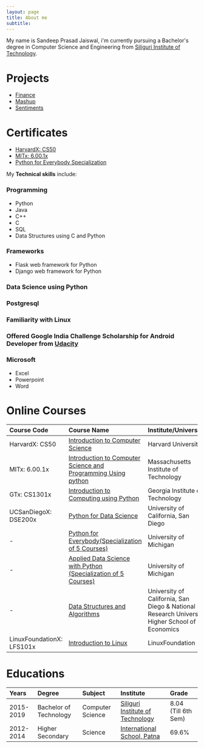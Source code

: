 ```yaml
---
layout: page
title: About me
subtitle:
---
```


My name is Sandeep Prasad Jaiswal, i'm currently pursuing a Bachelor's degree in Computer Science and Engineering from [Siliguri Institute of Technology](https://www.sittechno.org/).

# Projects

- [Finance](https://sandyjswl.github.io/finance/)
- [Mashup](https://sandyjswl.github.io/mashup/)
- [Sentiments](https://sandyjswl.github.io/sentiments/)

# Certificates

- [HarvardX: CS50](https://courses.edx.org/certificates/6a272e5983004a96ba45869d95ce633e)
- [MITx: 6.00.1x](https://courses.edx.org/certificates/6c40e5a48075457ea7d99fd8775b51cc)
- [Python for Everybody Specialization](https://www.coursera.org/account/accomplishments/verify/UGP9UQ53QP6J)

My **Technical skills** include:

### Programming

- Python
- Java
- C++
- C
- SQL
- Data Structures using C and Python

### Frameworks

- Flask web framework for Python
- Django web framework for Python

### Data Science using Python
### Postgresql
### Familiarity with Linux
### Offered Google India Challenge Scholarship for Android Developer from [Udacity](https://in.udacity.com/)
### Microsoft 

 - Excel
 - Powerpoint
 - Word






# Online Courses

|Course Code 		| Course Name 																			| Institute/University 							| Ongoing/Completed 			|
| :----			| :------ 																			|:--- 									| :--- 					|
|HarvardX: CS50		|  [Introduction to Computer Science](https://www.edx.org/course/cs50s-introduction-computer-science-harvardx-cs50x)							| Harvard University 							| Completed 				|
|MITx: 6.00.1x		|  [Introduction to Computer Science and Programming Using python](https://www.edx.org/course/introduction-computer-science-mitx-6-00-1x-11) 			| Massachusetts Institute of Technology 				| Completed 				|
|GTx: CS1301x		|  [Introduction to Computing using Python](https://www.edx.org/course/introduction-computing-using-python-gtx-cs1301x)						| Georgia Institute of Technology 					| Completed 				|
|UCSanDiegoX: DSE200x 	|  [Python for Data Science](https://www.edx.org/course/python-for-data-science)							| University of California, San Diego					| Ongoing 				|
|-			|  [Python for Everybody(Specialization of 5 Courses)](https://www.coursera.org/specializations/python)								| University of Michigan						| Ongoing				|
|-			|  [Applied Data Science with Python (Specialization of 5 Courses)](https://www.coursera.org/specializations/data-science-python)				| University of Michigan						| Ongoing				|	
|-			|  [Data Structures and Algorithms](https://www.coursera.org/specializations/data-structures-algorithms)							| University of California, San Diego & National Research University Higher School of Economics|Ongoing		|
|LinuxFoundationX: LFS101x| [Introduction to Linux](https://www.edx.org/course/introduction-linux-linuxfoundationx-lfs101x-1)								| LinuxFoundation							| Ongoing				|															  		


# Educations
| Years   | Degree                 | Subject          | Institute                                                     | Grade |
| :-----  | :------                | :------          | :------                                                       | :--   |
2015-2019 | Bachelor of Technology | Computer Science | [Siliguri Institute of Technology](https://www.sittechno.org/)|8.04 (Till 6th Sem)|
2012-2014 | Higher Secondary       | Science          | [International School, Patna](http://ispatnacbse.co.in/)      | 69.6% |



